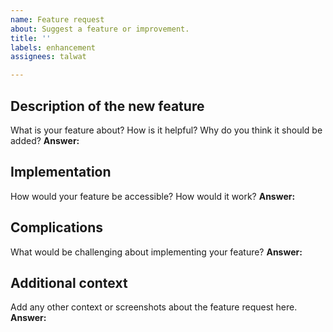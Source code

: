 ```yaml
---
name: Feature request
about: Suggest a feature or improvement.
title: ''
labels: enhancement
assignees: talwat

---
```


## Description of the new feature

What is your feature about? How is it helpful? Why do you think it should be added?
**Answer:**

## Implementation

How would your feature be accessible? How would it work?
**Answer:**

## Complications

What would be challenging about implementing your feature?
**Answer:**

## Additional context

Add any other context or screenshots about the feature request here.
**Answer:**
